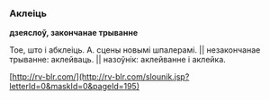 ### Аклеіць
**дзеяслоў, закончанае трыванне**

Тое, што і абклеіць. А. сцены новымі шпалерамі. || незакончанае трыванне: аклейваць. || назоўнік: аклейванне і аклейка.

<a rel="author">[http://rv-blr.com/](http://rv-blr.com/slounik.jsp?letterId=0&maskId=0&pageId=195)</a>
